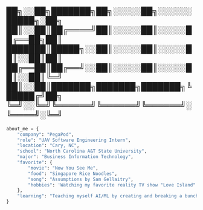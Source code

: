 
██╗░░██╗███████╗██╗░░░░░██╗░░░░░░█████╗░██╗
██║░░██║██╔════╝██║░░░░░██║░░░░░██╔══██╗██║
███████║█████╗░░██║░░░░░██║░░░░░██║░░██║██║
██╔══██║██╔══╝░░██║░░░░░██║░░░░░██║░░██║╚═╝
██║░░██║███████╗███████╗███████╗╚█████╔╝██╗
╚═╝░░╚═╝╚══════╝╚══════╝╚══════╝░╚════╝░╚═╝
-------------------------------------------

```python
about_me = {
    "company": "PegaPod",
    "role": "UAV Software Engineering Intern",
    "location": "Cary, NC",
    "school": "North Carolina A&T State University",
    "major": "Business Information Technology",
    "favorite": {
        "movie": "Now You See Me",
        "food": "Singapore Rice Noodles",
        "song": "Assumptions by Sam Gellaitry",
        "hobbies": 'Watching my favorite reality TV show "Love Island"'
    },
    "learning": "Teaching myself AI/ML by creating and breaking a bunch of projects until something sticks"
}


